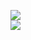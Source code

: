 [![](https://img.shields.io/badge/Made%20With-Github%20Spray-lightgrey.svg?style=for-the-badge&logo=github)](https://github.com/Annihil/github-spray#22345)  
[![](https://i.imgur.com/2DrTn0Z.gif)](https://github.com/Annihil/github-spray)
